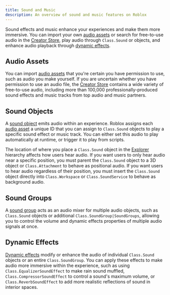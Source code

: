 ```yaml
---
title: Sound and Music
description: An overview of sound and music features on Roblox
---
```


Sound effects and music enhance your experiences and make them more immersive. You can import your own [audio assets](#audio-assets) or search for free-to-use audio in the [Creator Store](../production/creator-store.md), play audio through `Class.Sound` or objects, and enhance audio playback through [dynamic effects](#dynamic-effects).

## Audio Assets

You can import [audio assets](../sound/assets.md) that you're certain you have permission to use, such as audio you make yourself. If you are uncertain whether you have permission to use an audio file, the [Creator Store](../production/creator-store.md) contains a wide variety of free-to-use audio, including more than 100,000 professionally-produced sound effects and music tracks from top audio and music partners.

## Sound Objects

A [sound object](../sound/objects.md) emits audio within an experience. Roblox assigns each [audio asset](../sound/assets.md) a unique ID that you can assign to `Class.Sound` objects to play a specific sound effect or music track. You can either set this audio to play automatically at runtime, or trigger it to play from scripts.

The location of where you place a `Class.Sound` object in the [Explorer](../studio/explorer.md) hierarchy affects how users hear audio. If you want users to only hear audio near a specific position, you must parent the `Class.Sound` object to a 3D object or `Class.Attachment` to behave as positional audio. If you want users to hear audio regardless of their position, you must insert the `Class.Sound` object directly into `Class.Workspace` or `Class.SoundService` to behave as background audio.

## Sound Groups

A [sound group](../sound/groups.md) acts as an audio mixer for multiple audio objects, such as `Class.Sound` objects or additional `Class.SoundGroup|SoundGroups`, allowing you to control the volume and dynamic effects properties of multiple audio signals at once.

## Dynamic Effects

[Dynamic effects](../sound/dynamic-effects.md) modify or enhance the audio of individual `Class.Sound` objects or an entire `Class.SoundGroup`. You can apply these effects to make audio more immersive within the experience, such as using `Class.EqualizerSoundEffect` to make rain sound muffled, `Class.CompressorSoundEffect` to control a sound's maximum volume, or `Class.ReverbSoundEffect` to add more realistic reflections of sound in interior spaces.
